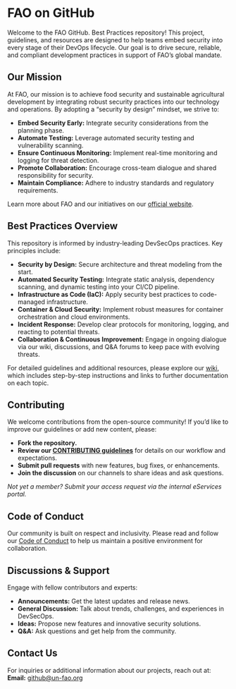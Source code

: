 # FAO on GitHub

Welcome to the FAO GitHub. Best Practices repository! This project, guidelines, and resources are designed to help teams embed security into every stage of their DevOps lifecycle. Our goal is to drive secure, reliable, and compliant development practices in support of FAO’s global mandate.

## Our Mission

At FAO, our mission is to achieve food security and sustainable agricultural development by integrating robust security practices into our technology and operations. By adopting a “security by design” mindset, we strive to:

- **Embed Security Early:** Integrate security considerations from the planning phase.
- **Automate Testing:** Leverage automated security testing and vulnerability scanning.
- **Ensure Continuous Monitoring:** Implement real-time monitoring and logging for threat detection.
- **Promote Collaboration:** Encourage cross-team dialogue and shared responsibility for security.
- **Maintain Compliance:** Adhere to industry standards and regulatory requirements.

Learn more about FAO and our initiatives on our [official website](https://www.fao.org/home/es).

## Best Practices Overview

This repository is informed by industry-leading DevSecOps practices. Key principles include:

- **Security by Design:** Secure architecture and threat modeling from the start.
- **Automated Security Testing:** Integrate static analysis, dependency scanning, and dynamic testing into your CI/CD pipeline.
- **Infrastructure as Code (IaC):** Apply security best practices to code-managed infrastructure.
- **Container & Cloud Security:** Implement robust measures for container orchestration and cloud environments.
- **Incident Response:** Develop clear protocols for monitoring, logging, and reacting to potential threats.
- **Collaboration & Continuous Improvement:** Engage in ongoing dialogue via our wiki, discussions, and Q&A forums to keep pace with evolving threats.

For detailed guidelines and additional resources, please explore our [wiki](https://github.com/un-fao/devsecops-bestpractices/wiki), which includes step-by-step instructions and links to further documentation on each topic.

## Contributing

We welcome contributions from the open-source community! If you’d like to improve our guidelines or add new content, please:

- **Fork the repository.**
- **Review our [CONTRIBUTING guidelines](CONTRIBUTING.md)** for details on our workflow and expectations.
- **Submit pull requests** with new features, bug fixes, or enhancements.
- **Join the discussion** on our channels to share ideas and ask questions.

_Not yet a member? Submit your access request via the internal eServices portal._

## Code of Conduct

Our community is built on respect and inclusivity. Please read and follow our [Code of Conduct](CODE_OF_CONDUCT.md) to help us maintain a positive environment for collaboration.

## Discussions & Support

Engage with fellow contributors and experts:

- **Announcements:** Get the latest updates and release news.
- **General Discussion:** Talk about trends, challenges, and experiences in DevSecOps.
- **Ideas:** Propose new features and innovative security solutions.
- **Q&A:** Ask questions and get help from the community.

## Contact Us

For inquiries or additional information about our projects, reach out at:  
**Email:** github@un-fao.org

